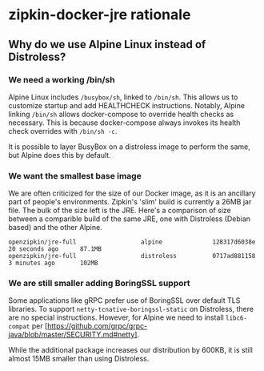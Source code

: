 # zipkin-docker-jre rationale

## Why do we use Alpine Linux instead of Distroless?

### We need a working /bin/sh

Alpine Linux includes `/busybox/sh`, linked to `/bin/sh`. This allows us to
customize startup and add HEALTHCHECK instructions. Notably, Alpine linking
`/bin/sh` allows docker-compose to override health checks as necessary. This is
because docker-compose always invokes its health check overrides with
`/bin/sh -c`.

It is possible to layer BusyBox on a distroless image to perform the same, but
Alpine does this by default.

### We want the smallest base image

We are often criticized for the size of our Docker image, as it is an ancillary
part of people's environments. Zipkin's 'slim' build is currently a 26MB jar
file. The bulk of the size left is the JRE. Here's a comparison of size between
a comparible build of the same JRE, one with Distroless (Debian based) and the
other Alpine.

```
openzipkin/jre-full                  alpine              128317d6038e        20 seconds ago      87.1MB
openzipkin/jre-full                  distroless          0717ad881158        3 minutes ago       102MB
```

### We are still smaller adding BoringSSL support

Some applications like gRPC prefer use of BoringSSL over default TLS libraries.
To support `netty-tcnative-boringssl-static` on Distroless, there are no special
instructions. However, for Alpine we need to install `libc6-compat` per [https://github.com/grpc/grpc-java/blob/master/SECURITY.md#netty].

While the additional package increases our distribution by 600KB, it is still
almost 15MB smaller than using Distroless.
